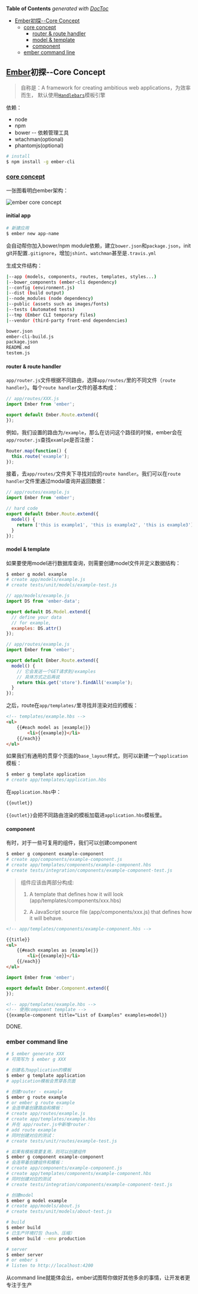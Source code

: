<!-- START doctoc generated TOC please keep comment here to allow auto update -->
<!-- DON'T EDIT THIS SECTION, INSTEAD RE-RUN doctoc TO UPDATE -->
**Table of Contents**  *generated with [DocToc](https://github.com/thlorenz/doctoc)*

- [Ember初探--Core Concept](#ember%E5%88%9D%E6%8E%A2--core-concept)
  - [core concept](#core-concept)
    - [router & route handler](#router-&-route-handler)
    - [model & template](#model-&-template)
    - [component](#component)
  - [ember command line](#ember-command-line)

<!-- END doctoc generated TOC please keep comment here to allow auto update -->

## [Ember](http://emberjs.com/)初探--Core Concept

> 自称是：A framework for creating ambitious web applications，为效率而生，
> 默认使用[`Handlebars`](http://handlebarsjs.com/)模板引擎

依赖：

- node
- npm
- bower -- 依赖管理工具
- wtachman(optional)
- phantomjs(optional)

```bash
# install
$ npm install -g ember-cli
```

### [core concept](https://guides.emberjs.com/v2.7.0/getting-started/core-concepts/)

一张图看明白ember架构：

![ember core concept](../../image/ember/ember-core-concepts.png)

#### initial app

```bash
# 新建应用
$ ember new app-name
```

会自动帮你加入bower/npm module依赖，建立`bower.json`和`package.json`，init git并配置`.gitignore`，增加`jshint`、`watchman`甚至是`.travis.yml`

生成文件结构：

```bash
|--app (models, components, routes, templates, styles...)
|--bower_components (ember-cli dependency)
|--config (environment.js)
|--dist (build output)
|--node_modules (node dependency)
|--public (assets such as images/fonts)
|--tests (Automated tests)
|--tmp (Ember CLI temporary files)
|--vendor (third-party front-end dependencies)

bower.json
ember-cli-build.js
package.json
README.md
testem.js
```

#### router & route handler

`app/router.js`文件根据不同路由，选择`app/routes/`里的不同文件（`route handler`）。每个`route handler`文件的基本构成：

```javascript
// app/routes/XXX.js
import Ember from 'ember';

export default Ember.Route.extend({
});
```

例如，我们设置的路由为`/example`，那么在访问这个路径的时候，ember会在`app/router.js`查找`examlpe`是否注册：

```javascript
Router.map(function() {
  this.route('example');
});
```

接着，去`app/routes/`文件夹下寻找对应的`route handler`。我们可以在`route handler`文件里通过modal查询并返回数据：

```javascript
// app/routes/example.js
import Ember from 'ember';

// hard code
export default Ember.Route.extend({
  model() {
    return ['this is example1', 'this is example2', 'this is example3'];
  }
});

```

#### model & template

如果要使用model进行数据库查询，则需要创建model文件并定义数据结构：

```bash
$ ember g model example
# create app/models/example.js
# create tests/unit/models/example-test.js
```

```javascript
// app/models/example.js
import DS from 'ember-data';

export default DS.Model.extend({
  // define your data
  // for example,
  examples: DS.attr()
});
```

```javascript
// app/routes/example.js
import Ember from 'ember';

export default Ember.Route.extend({
  model() {
    // 它会发送一个GET请求到/examples
    // 具体方式之后再说
    return this.get('store').findAll('example');
  }
});
```

之后，route在`app/templates/`里寻找并渲染对应的模板：

```html
<!-- templates/example.hbs -->
<ul>
    {{#each model as |example|}}
        <li>{{example}}</li>
    {{/each}}
</ul>
```

如果我们有通用的贯穿个页面的`base_layout`样式，则可以新建一个`application`模板：

```bash
$ ember g template application
# create app/templates/application.hbs
```

在`application.hbs`中：

```html
{{outlet}}
```

`{{outlet}}`会把不同路由渲染的模板加载进`application.hbs`模板里。

#### component

有时，对于一些可复用的组件，我们可以创建component

```bash
$ ember g component example-component
# create app/components/example-component.js
# create app/templates/components/example-component.hbs
# create tests/integration/components/example-component-test.js
```

> 组件应该由两部分构成:
> 
> 1. A template that defines how it will look (app/templates/components/xxx.hbs)
> 
> 2. A JavaScript source file (app/components/xxx.js) that defines how it will behave.

```html
<!-- app/templates/components/example-component.hbs -->

{{title}}
<ul>
    {{#each examples as |example|}}
        <li>{{example}}</li>
    {{/each}}
</ul>
```

```javascript
import Ember from 'ember';

export default Ember.Component.extend({
});
```

```html
<!-- app/templates/example.hbs -->
<!-- 使用component template -->
{{example-component title="List of Examples" examples=model}}
```

DONE.

### ember command line

```bash
# $ ember generate XXX
# 可简写为 $ ember g XXX

# 创建名为application的模板
$ ember g template application
# application模板会贯穿各页面

# 创建router - example
$ ember g route example
# or ember g route example
# 会连带着创建路由和模板：
# create app/routes/example.js
# create app/templates/example.hbs
# 并在 app/router.js中新增router：
# add route example
# 同时创建对应的测试：
# create tests/unit/routes/example-test.js

# 如果有模板需要复用，则可以创建组件
$ ember g component example-component
# 会连带着创建组件和模板：
# create app/components/example-component.js
# create app/templates/components/example-component.hbs
# 同时创建对应的测试
# create tests/integration/components/example-component-test.js

# 创建model
$ ember g model example
# create app/models/about.js
# create tests/unit/models/about-test.js

# build
$ ember build
# 已生产环境打包（hash、压缩）
$ ember build --env production

# server
$ ember server
# or ember s
# listen to http://localhost:4200
```

从command line就能体会出，ember试图帮你做好其他多余的事情，让开发者更专注于生产
